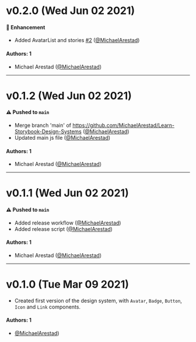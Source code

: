 # v0.2.0 (Wed Jun 02 2021)

#### 🚀 Enhancement

- Added AvatarList and stories [#2](https://github.com/MichaelArestad/Learn-Storybook-Design-Systems/pull/2) ([@MichaelArestad](https://github.com/MichaelArestad))

#### Authors: 1

- Michael Arestad ([@MichaelArestad](https://github.com/MichaelArestad))

---

# v0.1.2 (Wed Jun 02 2021)

#### ⚠️ Pushed to `main`

- Merge branch 'main' of https://github.com/MichaelArestad/Learn-Storybook-Design-Systems ([@MichaelArestad](https://github.com/MichaelArestad))
- Updated main js file ([@MichaelArestad](https://github.com/MichaelArestad))

#### Authors: 1

- Michael Arestad ([@MichaelArestad](https://github.com/MichaelArestad))

---

# v0.1.1 (Wed Jun 02 2021)

#### ⚠️ Pushed to `main`

- Added release workflow ([@MichaelArestad](https://github.com/MichaelArestad))
- Added release script ([@MichaelArestad](https://github.com/MichaelArestad))

#### Authors: 1

- Michael Arestad ([@MichaelArestad](https://github.com/MichaelArestad))

---

# v0.1.0 (Tue Mar 09 2021)

- Created first version of the design system, with `Avatar`, `Badge`, `Button`, `Icon` and `Link` components.

#### Authors: 1

- [@MichaelArestad](https://github.com/MichaelArestad))